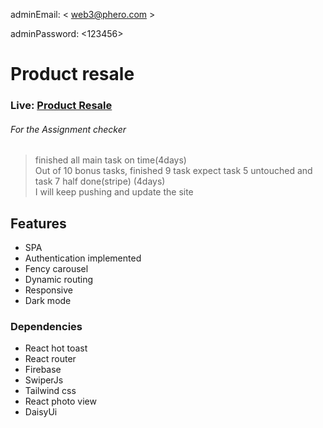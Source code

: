 adminEmail: < web3@phero.com >

adminPassword: <123456>

# Product resale
### Live: [Product Resale](https://product-resale-43710.firebaseapp.com)
###### For the Assignment checker
> finished all main task on time(4days)   
> Out of 10 bonus tasks, finished 9 task expect task 5 untouched and task 7 half done(stripe) (4days)    
> I will keep pushing and update the site  


## Features
  + SPA
  + Authentication implemented
  + Fency carousel
  + Dynamic routing
  + Responsive
  + Dark mode


### Dependencies
  + React hot toast
  + React router
  + Firebase
  + SwiperJs
  + Tailwind css
  + React photo view
  + DaisyUi